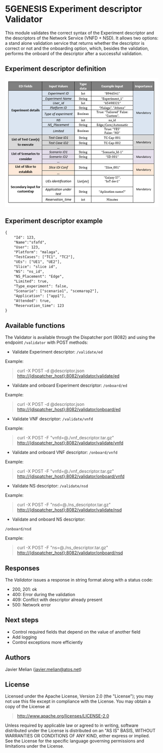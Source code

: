 # 5GENESIS Experiment descriptor Validator

This module validates the correct syntax of the Experiment descriptor and the descriptors of the Network Service (VNFD + NSD). It allows two options: a stand alone validation service that returns whether the descriptor is correct or not and the onboarding option, which, besides the validation, performs the onboard of the descriptor after a successful validation.

## Experiment descriptor definition

![Experiment descriptor](./images/ED.png)

## Experiment descriptor example

    {
        "Id": 123,
        "Name":"sfafd",
        "User": 123,
        "Platform": "malaga",
        "TestCases": ["TC1", "TC2"], 
        "UEs": ["UE1", "UE2"], 
        "Slice": "slice id", 
        "NS": "ns_id",
        "NS_Placement": "Edge",
        "Limited": true,
        "Type_experiment": false,
        "Scenario": ["scenario1", "scemarop2"], 
        "Application": ["app1"],
        "Attended": true, 
        "Reservation_time": 123 
    }    

## Available functions

The Validator is available through the Dispatcher port (8082) and using the endpoint `/validator` with POST methods:

- Validate Experiment descriptor:
`/validate/ed`

Example:
> curl -X POST -d @descriptor.json <http://{dispatcher_host}:8082/validator/validate/ed>

- Validate and onboard Experiment descriptor:
`/onboard/ed`

Example:
> curl -X POST -d @descriptor.json <http://{dispatcher_host}:8082/validator/onboard/ed>

- Validate VNF descriptor:
`/validate/vnfd`

Example:
> curl -X POST -F "vnfd=@./vnf_descriptor.tar.gz" <http://{dispatcher_host}:8082/validator/validate/vnfd>

- Validate and onboard VNF descriptor:
`/onboard/vnfd`

Example:
> curl -X POST -F "vnfd=@./vnf_descriptor.tar.gz" <http://{dispatcher_host}:8082/validator/onboard/vnfd>

- Validate NS descriptor:
`/validate/nsd`

Example:
> curl -X POST -F "nsd=@./ns_descriptor.tar.gz" <http://{dispatcher_host}:8082/validator/validate/nsd>

- Validate and onboard NS descriptor:

`/onboard/nsd`

Example:
> curl -X POST -F "ns=@./ns_descriptor.tar.gz" <http://{dispatcher_host}:8082/validator/onboard/nsd>

## Responses

The *Validator* issues a response in string format along with a status code:

- 200, 201: ok
- 400: Error during the validation
- 409: Conflict with descriptor already present
- 500: Network error

## Next steps

- Control required fields that depend on the value of another field
- Add logging
- Control exceptions more efficiently

## Authors

Javier Melian (javier.melian@atos.net)

## License

Licensed under the Apache License, Version 2.0 (the "License");
you may not use this file except in compliance with the License.
You may obtain a copy of the License at

   > <http://www.apache.org/licenses/LICENSE-2.0>

Unless required by applicable law or agreed to in writing, software
distributed under the License is distributed on an "AS IS" BASIS,
WITHOUT WARRANTIES OR CONDITIONS OF ANY KIND, either express or implied.
See the License for the specific language governing permissions and
limitations under the License.

